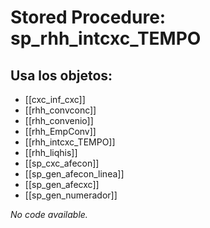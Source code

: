 # Stored Procedure: sp_rhh_intcxc_TEMPO

## Usa los objetos:
- [[cxc_inf_cxc]]
- [[rhh_convconc]]
- [[rhh_convenio]]
- [[rhh_EmpConv]]
- [[rhh_intcxc_TEMPO]]
- [[rhh_liqhis]]
- [[sp_cxc_afecon]]
- [[sp_gen_afecon_linea]]
- [[sp_gen_afecxc]]
- [[sp_gen_numerador]]

*No code available.*
